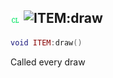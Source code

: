 ## ![client](../../.gitbook/assets/client.png) ![ITEM](./readme/item "mention"):draw

```lua
void ITEM:draw()
```

Called every draw
